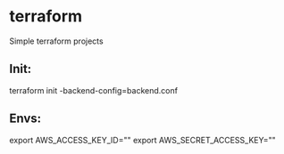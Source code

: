 # terraform
Simple terraform projects

Init:
---
terraform init -backend-config=backend.conf

Envs:
---
export AWS_ACCESS_KEY_ID=""
export AWS_SECRET_ACCESS_KEY=""
